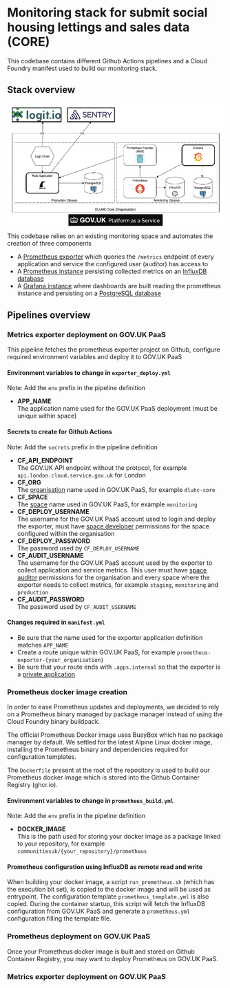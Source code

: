 # Monitoring stack for submit social housing lettings and sales data (CORE)

This codebase contains different Github Actions pipelines and a Cloud Foundry manifest used to build our monitoring
stack.

## Stack overview

![Monitoring Stack](monitoring.png)
This codebase relies on an existing monitoring space and automates the creation of three components

- A [Prometheus exporter](https://github.com/alphagov/paas-prometheus-exporter) which queries the `/metrics` endpoint of
  every application and service the configured user (auditor) has access to
- A [Prometheus instance](https://github.com/prometheus/prometheus) persisting collected metrics on an
  [InfluxDB database](https://github.com/influxdata/influxdb)
- A [Grafana instance](https://github.com/grafana/grafana) where dashboards are built reading the prometheus instance
  and persisting on a [PostgreSQL database](https://github.com/postgres/postgres)

## Pipelines overview

### Metrics exporter deployment on GOV.UK PaaS

This pipeline fetches the prometheus exporter project on Github, configure required environment variables and deploy it
to GOV.UK PaaS

#### Environment variables to change in `exporter_deploy.yml`

Note: Add the `env` prefix in the pipeline definition

- **APP_NAME**\
  The application name used for the GOV.UK PaaS deployment (must be unique within space)

#### Secrets to create for Github Actions

Note: Add the `secrets` prefix in the pipeline definition

- **CF_API_ENDPOINT**\
  The GOV.UK API endpoint without the protocol, for example `api.london.cloud.service.gov.uk` for London
- **CF_ORG**\
  The [organisation](https://docs.cloud.service.gov.uk/orgs_spaces_users.html#organisations) name used in GOV.UK PaaS,
  for example `dluhc-core`
- **CF_SPACE**\
  The [space](https://docs.cloud.service.gov.uk/orgs_spaces_users.html#spaces) name used in GOV.UK PaaS, for
  example `monitoring`
- **CF_DEPLOY_USERNAME**\
  The username for the GOV.UK PaaS account used to login and deploy the exporter, must
  have [space developer](https://docs.cloud.service.gov.uk/orgs_spaces_users.html#space-developer)
  permissions for the space configured within the organisation
- **CF_DEPLOY_PASSWORD**\
  The password used by `CF_DEPLOY_USERNAME`
- **CF_AUDIT_USERNAME**\
  The username for the GOV.UK PaaS account used by the exporter to collect application and service metrics. This user
  must have [space auditor](https://docs.cloud.service.gov.uk/orgs_spaces_users.html#space-auditor) permissions for the
  organisation and every space where the exporter needs to collect metrics, for example `staging`, `monitoring`
  and `production`
- **CF_AUDIT_PASSWORD**\
  The password used by `CF_AUDIT_USERNAME`

#### Changes required in `manifest.yml`

- Be sure that the name used for the exporter application definition matches `APP_NAME`
- Create a route unique within GOV.UK PaaS, for example `prometheus-exporter-{your_organisation}`
- Be sure that your route ends with `.apps.internal` so that the exporter is
  a [private application](https://docs.cloud.service.gov.uk/deploying_apps.html#deploying-private-apps)

### Prometheus docker image creation

In order to ease Prometheus updates and deployments, we decided to rely on a Prometheus binary managed by package
manager instead of using the Cloud Foundry binary buildpack.

The official Prometheus Docker image uses BusyBox which has no package manager by default. We settled for the latest
Alpine Linux docker image, installing the Prometheus binary and dependencies required for configuration templates.

The `Dockerfile` present at the root of the repository is used to build our Prometheus docker image which is stored into
the Github Container Registry (ghcr.io).

#### Environment variables to change in `prometheus_build.yml`

Note: Add the `env` prefix in the pipeline definition

- **DOCKER_IMAGE**\
  This is the path used for storing your docker image as a package linked to your repository, for example
  `communitiesuk/{your_repository}/prometheus`

#### Prometheus configuration using InfluxDB as remote read and write

When building your docker image, a script `run_prometheus.sh` (which has the execution bit set), is copied to the docker
image and will be used as entrypoint. The configuration template `prometheus_template.yml` is also copied. During the
container startup, this script will fetch the InfluxDB configuration from GOV.UK PaaS and generate a `prometheus.yml`
configuration filling the template file.

### Prometheus deployment on GOV.UK PaaS

Once your Prometheus docker image is built and stored on Github Container Registry, you may want to deploy Prometheus on
GOV.UK PaaS.

### Metrics exporter deployment on GOV.UK PaaS